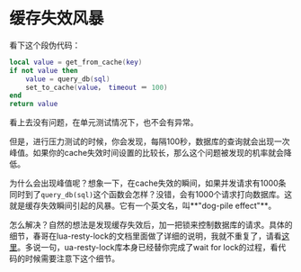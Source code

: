 # 缓存失效风暴
看下这个段伪代码：

```lua
local value = get_from_cache(key)
if not value then
	value = query_db(sql)
	set_to_cache(value， timeout ＝ 100)
end
return value
```
看上去没有问题，在单元测试情况下，也不会有异常。

但是，进行压力测试的时候，你会发现，每隔100秒，数据库的查询就会出现一次峰值。如果你的cache失效时间设置的比较长，那么这个问题被发现的机率就会降低。

为什么会出现峰值呢？想象一下，在cache失效的瞬间，如果并发请求有1000条同时到了```query_db(sql)```这个函数会怎样？没错，会有1000个请求打向数据库。这就是缓存失效瞬间引起的风暴。它有一个英文名，叫**"dog-pile effect"**。

怎么解决？自然的想法是发现缓存失效后，加一把锁来控制数据库的请求。具体的细节，春哥在lua-resty-lock的文档里面做了详细的说明，我就不重复了，请看[这里](https://github.com/openresty/lua-resty-lock#for-cache-locks)。多说一句，ua-resty-lock库本身已经替你完成了wait for lock的过程，看代码的时候需要注意下这个细节。
